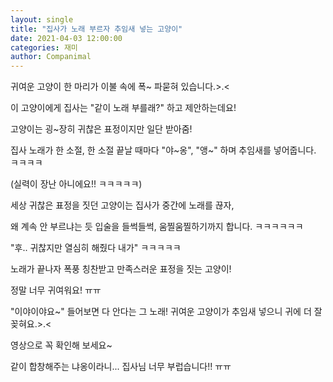 ```yaml
---
layout: single
title: "집사가 노래 부르자 추임새 넣는 고양이"
date: 2021-04-03 12:00:00
categories: 재미
author: Companimal
---
```


귀여운 고양이 한 마리가 이불 속에 폭~ 파묻혀 있습니다.&gt;.&lt;

이 고양이에게 집사는 "같이 노래 부를래?" 하고 제안하는데요!

고양이는 굉~장히 귀찮은 표정이지만 일단 받아줌!

집사 노래가 한 소절, 한 소절 끝날 때마다 "야~옹", "앵~" 하며 추임새를 넣어줍니다. ㅋㅋㅋㅋ

(실력이 장난 아니에요!! ㅋㅋㅋㅋㅋ)

세상 귀찮은 표정을 짓던 고양이는 집사가 중간에 노래를 끊자,

왜 계속 안 부르냐는 듯 입술을 들썩들썩, 움찔움찔하기까지 합니다. ㅋㅋㅋㅋㅋㅋ

"후.. 귀찮지만 열심히 해줬다 내가" ㅋㅋㅋㅋㅋ

노래가 끝나자 폭풍 칭찬받고 만족스러운 표정을 짓는 고양이!

정말 너무 귀여워요! ㅠㅠ

"이야이야요~" 들어보면 다 안다는 그 노래! 귀여운 고양이가 추임새 넣으니 귀에 더 잘 꽂혀요.&gt;.&lt;

영상으로 꼭 확인해 보세요~

같이 합창해주는 냐옹이라니... 집사님 너무 부럽습니다!! ㅠㅠ

